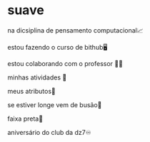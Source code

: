 # suave

na dicsiplina de pensamento computacional:chart_with_upwards_trend:

estou fazendo o curso de bithub:desktop_computer:

estou colaborando com o professor :man_teacher:

minhas atividades :open_book:

meus atributos:money_with_wings:

se estiver longe vem de busão:bus:

faixa preta:bust_in_silhouette:

aniversário do club da dz7:infinity:	
